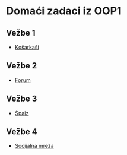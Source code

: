 # Domaći zadaci iz OOP1

## Vežbe 1

- [Košarkaši](./domaci01)

## Vežbe 2

- [Forum](./domaci02)

## Vežbe 3

- [Špajz](./domaci03)

## Vežbe 4

- [Socijalna mreža](./domaci-socijalnamreza)
